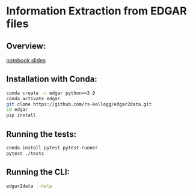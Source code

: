 # Information Extraction from EDGAR files

## Overview: 

[notebook slides](https://nbviewer.jupyter.org/format/slides/github/rs-kellogg/edgar2data/blob/main/notebooks/edgar_overview.ipynb)

## Installation with Conda:

```bash
conda create -n edgar python==3.9
conda activate edgar
git clone https://github.com/rs-kellogg/edgar2data.git
cd edgar
pip install .
```

## Running the tests:

```bash
conda install pytest pytest-runner
pytest ./tests
```

## Running the CLI:

```bash
edgar2data --help
```

